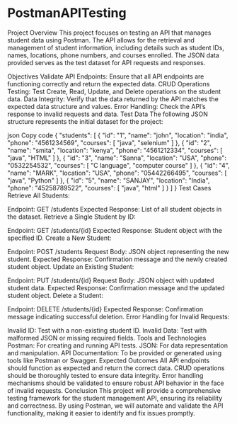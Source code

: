 # PostmanAPITesting
Project Overview
This project focuses on testing an API that manages student data using Postman. The API allows for the retrieval and management of student information, including details such as student IDs, names, locations, phone numbers, and courses enrolled. The JSON data provided serves as the test dataset for API requests and responses.

Objectives
Validate API Endpoints: Ensure that all API endpoints are functioning correctly and return the expected data.
CRUD Operations Testing: Test Create, Read, Update, and Delete operations on the student data.
Data Integrity: Verify that the data returned by the API matches the expected data structure and values.
Error Handling: Check the API’s response to invalid requests and data.
Test Data
The following JSON structure represents the initial dataset for the project:

json
Copy code
{
  "students": [
    {
      "id": "1",
      "name": "john",
      "location": "india",
      "phone": "4561234569",
      "courses": [
        "java",
        "selenium"
      ]
    },
    {
      "id": "2",
      "name": "smita",
      "location": "kenya",
      "phone": "4561212334",
      "courses": [
        "java",
        "HTML"
      ]
    },
    {
      "id": "3",
      "name": "Sanna",
      "location": "USA",
      "phone": "0532254532",
      "courses": [
        "C language",
        "computer course"
      ]
    },
    {
      "id": "4",
      "name": "MARK",
      "location": "USA",
      "phone": "05442266495",
      "courses": [
        "java",
        "Python"
      ]
    },
    {
      "id": "5",
      "name": "SANJAY",
      "location": "India",
      "phone": "45258789522",
      "courses": [
        "java",
        "html"
      ]
    }
  ]
}
Test Cases
Retrieve All Students:

Endpoint: GET /students
Expected Response: List of all student objects in the dataset.
Retrieve a Single Student by ID:

Endpoint: GET /students/{id}
Expected Response: Student object with the specified ID.
Create a New Student:

Endpoint: POST /students
Request Body: JSON object representing the new student.
Expected Response: Confirmation message and the newly created student object.
Update an Existing Student:

Endpoint: PUT /students/{id}
Request Body: JSON object with updated student data.
Expected Response: Confirmation message and the updated student object.
Delete a Student:

Endpoint: DELETE /students/{id}
Expected Response: Confirmation message indicating successful deletion.
Error Handling for Invalid Requests:

Invalid ID: Test with a non-existing student ID.
Invalid Data: Test with malformed JSON or missing required fields.
Tools and Technologies
Postman: For creating and running API tests.
JSON: For data representation and manipulation.
API Documentation: To be provided or generated using tools like Postman or Swagger.
Expected Outcomes
All API endpoints should function as expected and return the correct data.
CRUD operations should be thoroughly tested to ensure data integrity.
Error handling mechanisms should be validated to ensure robust API behavior in the face of invalid requests.
Conclusion
This project will provide a comprehensive testing framework for the student management API, ensuring its reliability and correctness. By using Postman, we will automate and validate the API functionality, making it easier to identify and fix issues promptly.
